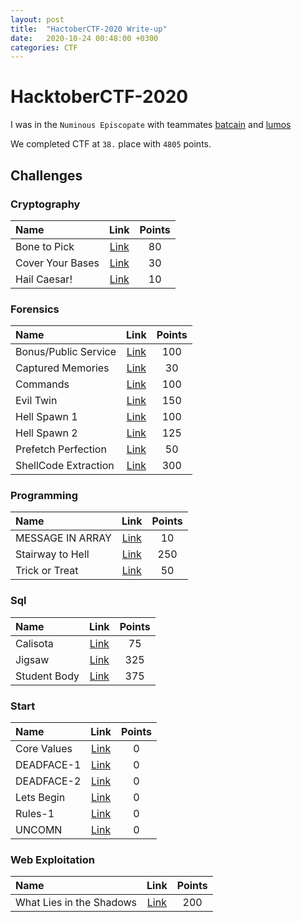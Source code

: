 ```yaml
---
layout: post
title:  "HactoberCTF-2020 Write-up"
date:   2020-10-24 00:48:00 +0300
categories: CTF
---
```

# HacktoberCTF-2020
I was in the `Numinous Episcopate` with teammates [batcain](http://github.com/batcain/) and [lumos](https://github.com/nurpabuccu)

We completed CTF at `38.` place with `4805` points.

## Challenges
<h3 id="cryptography">Cryptography</h3>
<table>
<thead>
<tr>
<th style="text-align:left">Name</th>
<th style="text-align:center">Link</th>
<th style="text-align:center">Points</th>
</tr>
</thead>
<tbody>
<tr>
<td style="text-align:left">Bone to Pick</td>
<td style="text-align:center"><a href="https://github.com/ebubekirtrkr/write-ups/blob/master/hacktoberCTF-2020/Cryptography/Bone%20to%20Pick/index.md">Link</a></td>
<td style="text-align:center">80</td>
</tr>
<tr>
<td style="text-align:left">Cover Your Bases</td>
<td style="text-align:center"><a href="https://github.com/ebubekirtrkr/write-ups/blob/master/hacktoberCTF-2020/Cryptography/Cover%20Your%20Bases/index.md">Link</a></td>
<td style="text-align:center">30</td>
</tr>
<tr>
<td style="text-align:left">Hail Caesar!</td>
<td style="text-align:center"><a href="https://github.com/ebubekirtrkr/write-ups/blob/master/hacktoberCTF-2020/Cryptography/Hail%20Caesar!/index.md">Link</a></td>
<td style="text-align:center">10</td>
</tr>
</tbody>
</table>
<h3 id="forensics">Forensics</h3>
<table>
<thead>
<tr>
<th style="text-align:left">Name</th>
<th style="text-align:center">Link</th>
<th style="text-align:center">Points</th>
</tr>
</thead>
<tbody>
<tr>
<td style="text-align:left">Bonus/Public Service</td>
<td style="text-align:center"><a href="https://github.com/ebubekirtrkr/write-ups/blob/master/hacktoberCTF-2020/Forensics/Bonus/Public%20Service/index.md">Link</a></td>
<td style="text-align:center">100</td>
</tr>
<tr>
<td style="text-align:left">Captured Memories</td>
<td style="text-align:center"><a href="https://github.com/ebubekirtrkr/write-ups/blob/master/hacktoberCTF-2020/Forensics/Captured%20Memories/index.md">Link</a></td>
<td style="text-align:center">30</td>
</tr>
<tr>
<td style="text-align:left">Commands</td>
<td style="text-align:center"><a href="https://github.com/ebubekirtrkr/write-ups/blob/master/hacktoberCTF-2020/Forensics/Commands/index.md">Link</a></td>
<td style="text-align:center">100</td>
</tr>
<tr>
<td style="text-align:left">Evil Twin</td>
<td style="text-align:center"><a href="https://github.com/ebubekirtrkr/write-ups/blob/master/hacktoberCTF-2020/Forensics/Evil%20Twin/index.md">Link</a></td>
<td style="text-align:center">150</td>
</tr>
<tr>
<td style="text-align:left">Hell Spawn 1</td>
<td style="text-align:center"><a href="https://github.com/ebubekirtrkr/write-ups/blob/master/hacktoberCTF-2020/Forensics/Hell%20Spawn%201/index.md">Link</a></td>
<td style="text-align:center">100</td>
</tr>
<tr>
<td style="text-align:left">Hell Spawn 2</td>
<td style="text-align:center"><a href="https://github.com/ebubekirtrkr/write-ups/blob/master/hacktoberCTF-2020/Forensics/Hell%20Spawn%202/index.md">Link</a></td>
<td style="text-align:center">125</td>
</tr>
<tr>
<td style="text-align:left">Prefetch Perfection</td>
<td style="text-align:center"><a href="https://github.com/ebubekirtrkr/write-ups/blob/master/hacktoberCTF-2020/Forensics/Prefetch%20Perfection/index.md">Link</a></td>
<td style="text-align:center">50</td>
</tr>
<tr>
<td style="text-align:left">ShellCode Extraction</td>
<td style="text-align:center"><a href="https://github.com/ebubekirtrkr/write-ups/blob/master/hacktoberCTF-2020/Forensics/ShellCode%20Extraction/index.md">Link</a></td>
<td style="text-align:center">300</td>
</tr>
</tbody>
</table>
<h3 id="programming">Programming</h3>
<table>
<thead>
<tr>
<th style="text-align:left">Name</th>
<th style="text-align:center">Link</th>
<th style="text-align:center">Points</th>
</tr>
</thead>
<tbody>
<tr>
<td style="text-align:left">MESSAGE IN ARRAY</td>
<td style="text-align:center"><a href="https://github.com/ebubekirtrkr/write-ups/blob/master/hacktoberCTF-2020/Programming/MESSAGE%20IN%20ARRAY/index.md">Link</a></td>
<td style="text-align:center">10</td>
</tr>
<tr>
<td style="text-align:left">Stairway to Hell</td>
<td style="text-align:center"><a href="https://github.com/ebubekirtrkr/write-ups/blob/master/hacktoberCTF-2020/Programming/Stairway%20to%20Hell/index.md">Link</a></td>
<td style="text-align:center">250</td>
</tr>
<tr>
<td style="text-align:left">Trick or Treat</td>
<td style="text-align:center"><a href="https://github.com/ebubekirtrkr/write-ups/blob/master/hacktoberCTF-2020/Programming/Trick%20or%20Treat/index.md">Link</a></td>
<td style="text-align:center">50</td>
</tr>
</tbody>
</table>
<h3 id="sql">Sql</h3>
<table>
<thead>
<tr>
<th style="text-align:left">Name</th>
<th style="text-align:center">Link</th>
<th style="text-align:center">Points</th>
</tr>
</thead>
<tbody>
<tr>
<td style="text-align:left">Calisota</td>
<td style="text-align:center"><a href="https://github.com/ebubekirtrkr/write-ups/blob/master/hacktoberCTF-2020/Sql/Calisota/index.md">Link</a></td>
<td style="text-align:center">75</td>
</tr>
<tr>
<td style="text-align:left">Jigsaw</td>
<td style="text-align:center"><a href="https://github.com/ebubekirtrkr/write-ups/blob/master/hacktoberCTF-2020/Sql/Jigsaw/index.md">Link</a></td>
<td style="text-align:center">325</td>
</tr>
<tr>
<td style="text-align:left">Student Body</td>
<td style="text-align:center"><a href="https://github.com/ebubekirtrkr/write-ups/blob/master/hacktoberCTF-2020/Sql/Student%20Body/index.md">Link</a></td>
<td style="text-align:center">375</td>
</tr>
</tbody>
</table>
<h3 id="start">Start</h3>
<table>
<thead>
<tr>
<th style="text-align:left">Name</th>
<th style="text-align:center">Link</th>
<th style="text-align:center">Points</th>
</tr>
</thead>
<tbody>
<tr>
<td style="text-align:left">Core Values</td>
<td style="text-align:center"><a href="https://github.com/ebubekirtrkr/write-ups/blob/master/hacktoberCTF-2020/Start/Core%20Values.md">Link</a></td>
<td style="text-align:center">0</td>
</tr>
<tr>
<td style="text-align:left">DEADFACE-1</td>
<td style="text-align:center"><a href="https://github.com/ebubekirtrkr/write-ups/blob/master/hacktoberCTF-2020/Start/DEADFACE-1.md">Link</a></td>
<td style="text-align:center">0</td>
</tr>
<tr>
<td style="text-align:left">DEADFACE-2</td>
<td style="text-align:center"><a href="https://github.com/ebubekirtrkr/write-ups/blob/master/hacktoberCTF-2020/Start/DEADFACE-2.md">Link</a></td>
<td style="text-align:center">0</td>
</tr>
<tr>
<td style="text-align:left">Lets Begin</td>
<td style="text-align:center"><a href="https://github.com/ebubekirtrkr/write-ups/blob/master/hacktoberCTF-2020/Start/Lets%20Begin.md">Link</a></td>
<td style="text-align:center">0</td>
</tr>
<tr>
<td style="text-align:left">Rules-1</td>
<td style="text-align:center"><a href="https://github.com/ebubekirtrkr/write-ups/blob/master/hacktoberCTF-2020/Start/Rules-1.md">Link</a></td>
<td style="text-align:center">0</td>
</tr>
<tr>
<td style="text-align:left">UNCOMN</td>
<td style="text-align:center"><a href="https://github.com/ebubekirtrkr/write-ups/blob/master/hacktoberCTF-2020/Start/UNCOMN.md">Link</a></td>
<td style="text-align:center">0</td>
</tr>
</tbody>
</table>
<h3 id="web-exploitation">Web Exploitation</h3>
<table>
<thead>
<tr>
<th style="text-align:left">Name</th>
<th style="text-align:center">Link</th>
<th style="text-align:center">Points</th>
</tr>
</thead>
<tbody>
<tr>
<td style="text-align:left">What Lies in the Shadows</td>
<td style="text-align:center"><a href="https://github.com/ebubekirtrkr/write-ups/blob/master/hacktoberCTF-2020/Web%20Exploitation/What%20Lies%20in%20the%20Shadows/index.md">Link</a></td>
<td style="text-align:center">200</td>
</tr>
</tbody>
</table>
